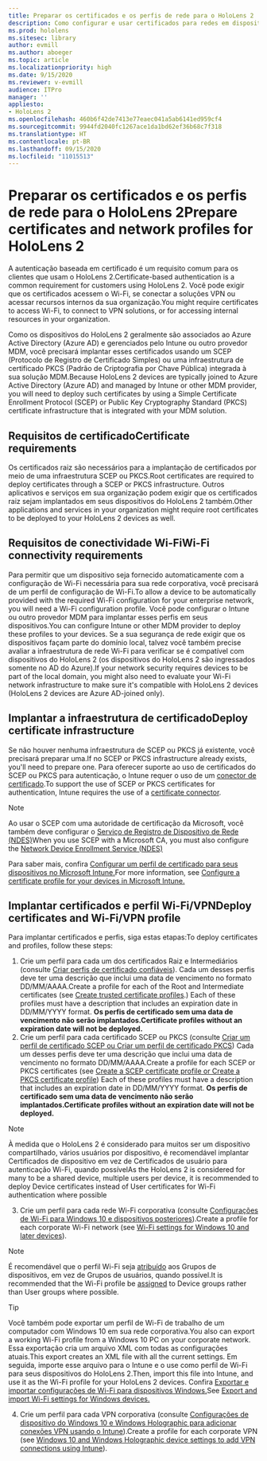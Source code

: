 ```yaml
---
title: Preparar os certificados e os perfis de rede para o HoloLens 2
description: Como configurar e usar certificados para redes em dispositivos do HoloLens 2
ms.prod: hololens
ms.sitesec: library
author: evmill
ms.author: aboeger
ms.topic: article
ms.localizationpriority: high
ms.date: 9/15/2020
ms.reviewer: v-evmill
audience: ITPro
manager: ''
appliesto:
- HoloLens 2
ms.openlocfilehash: 460b6f42de7413e77eaec041a5ab6141ed959cf4
ms.sourcegitcommit: 9944fd2040fc1267ace1da1bd62ef36b68c7f318
ms.translationtype: HT
ms.contentlocale: pt-BR
ms.lasthandoff: 09/15/2020
ms.locfileid: "11015513"
---
```

# <span data-ttu-id="76ec0-103">Preparar os certificados e os perfis de rede para o HoloLens 2</span><span class="sxs-lookup"><span data-stu-id="76ec0-103">Prepare certificates and network profiles for HoloLens 2</span></span>

<span data-ttu-id="76ec0-104">A autenticação baseada em certificado é um requisito comum para os clientes que usam o HoloLens 2.</span><span class="sxs-lookup"><span data-stu-id="76ec0-104">Certificate-based authentication is a common requirement for customers using HoloLens 2.</span></span> <span data-ttu-id="76ec0-105">Você pode exigir que os certificados acessem o Wi-Fi, se conectar a soluções VPN ou acessar recursos internos da sua organização.</span><span class="sxs-lookup"><span data-stu-id="76ec0-105">You might require certificates to access Wi-Fi, to connect to VPN solutions, or for accessing internal resources in your organization.</span></span>

<span data-ttu-id="76ec0-106">Como os dispositivos do HoloLens 2 geralmente são associados ao Azure Active Directory (Azure AD) e gerenciados pelo Intune ou outro provedor MDM, você precisará implantar esses certificados usando um SCEP (Protocolo de Registro de Certificado Simples) ou uma infraestrutura de certificado PKCS (Padrão de Criptografia por Chave Pública) integrada à sua solução MDM.</span><span class="sxs-lookup"><span data-stu-id="76ec0-106">Because HoloLens 2 devices are typically joined to Azure Active Directory (Azure AD) and managed by Intune or other MDM provider, you will need to deploy such certificates by using a Simple Certificate Enrollment Protocol (SCEP) or Public Key Cryptography Standard (PKCS) certificate infrastructure that is integrated with your MDM solution.</span></span>

## <span data-ttu-id="76ec0-107">Requisitos de certificado</span><span class="sxs-lookup"><span data-stu-id="76ec0-107">Certificate requirements</span></span>
<span data-ttu-id="76ec0-108">Os certificados raiz são necessários para a implantação de certificados por meio de uma infraestrutura SCEP ou PKCS.</span><span class="sxs-lookup"><span data-stu-id="76ec0-108">Root certificates are required to deploy certificates through a SCEP or PKCS infrastructure.</span></span> <span data-ttu-id="76ec0-109">Outros aplicativos e serviços em sua organização podem exigir que os certificados raiz sejam implantados em seus dispositivos do HoloLens 2 também.</span><span class="sxs-lookup"><span data-stu-id="76ec0-109">Other applications and services in your organization might require root certificates to be deployed to your HoloLens 2 devices as well.</span></span> 

## <span data-ttu-id="76ec0-110">Requisitos de conectividade Wi-Fi</span><span class="sxs-lookup"><span data-stu-id="76ec0-110">Wi-Fi connectivity requirements</span></span>
<span data-ttu-id="76ec0-111">Para permitir que um dispositivo seja fornecido automaticamente com a configuração de Wi-Fi necessária para sua rede corporativa, você precisará de um perfil de configuração de Wi-Fi.</span><span class="sxs-lookup"><span data-stu-id="76ec0-111">To allow a device to be automatically provided with the required Wi-Fi configuration for your enterprise network, you will need a Wi-Fi configuration profile.</span></span> <span data-ttu-id="76ec0-112">Você pode configurar o Intune ou outro provedor MDM para implantar esses perfis em seus dispositivos.</span><span class="sxs-lookup"><span data-stu-id="76ec0-112">You can configure Intune or other MDM provider to deploy these profiles to your devices.</span></span> <span data-ttu-id="76ec0-113">Se a sua segurança de rede exigir que os dispositivos façam parte do domínio local, talvez você também precise avaliar a infraestrutura de rede Wi-Fi para verificar se é compatível com dispositivos do HoloLens 2 (os dispositivos do HoloLens 2 são ingressados somente no AD do Azure).</span><span class="sxs-lookup"><span data-stu-id="76ec0-113">If your network security requires devices to be part of the local domain, you might also need to evaluate your Wi-Fi network infrastructure to make sure it's compatible with HoloLens 2 devices (HoloLens 2 devices are Azure AD-joined only).</span></span>

## <span data-ttu-id="76ec0-114">Implantar a infraestrutura de certificado</span><span class="sxs-lookup"><span data-stu-id="76ec0-114">Deploy certificate infrastructure</span></span>
<span data-ttu-id="76ec0-115">Se não houver nenhuma infraestrutura de SCEP ou PKCS já existente, você precisará preparar uma.</span><span class="sxs-lookup"><span data-stu-id="76ec0-115">If no SCEP or PKCS infrastructure already exists, you'll need to prepare one.</span></span> <span data-ttu-id="76ec0-116">Para oferecer suporte ao uso de certificados do SCEP ou PKCS para autenticação, o Intune requer o uso de um [conector de certificado](https://docs.microsoft.com/mem/intune/protect/certificate-connectors).</span><span class="sxs-lookup"><span data-stu-id="76ec0-116">To support the use of SCEP or PKCS certificates for authentication, Intune requires the use of a [certificate connector](https://docs.microsoft.com/mem/intune/protect/certificate-connectors).</span></span>

> [!NOTE]
> <span data-ttu-id="76ec0-117">Ao usar o SCEP com uma autoridade de certificação da Microsoft, você também deve configurar o [Serviço de Registro de Dispositivo de Rede (NDES)](https://docs.microsoft.com/mem/intune/protect/certificates-scep-configure#set-up-ndes)</span><span class="sxs-lookup"><span data-stu-id="76ec0-117">When you use SCEP with a Microsoft CA, you must also configure the [Network Device Enrollment Service (NDES)](https://docs.microsoft.com/mem/intune/protect/certificates-scep-configure#set-up-ndes)</span></span>

<span data-ttu-id="76ec0-118">Para saber mais, confira [Configurar um perfil de certificado para seus dispositivos no Microsoft Intune.](https://docs.microsoft.com/intune/certificates-configure)</span><span class="sxs-lookup"><span data-stu-id="76ec0-118">For more information, see [Configure a certificate profile for your devices in Microsoft Intune.](https://docs.microsoft.com/intune/certificates-configure)</span></span>

## <span data-ttu-id="76ec0-119">Implantar certificados e perfil Wi-Fi/VPN</span><span class="sxs-lookup"><span data-stu-id="76ec0-119">Deploy certificates and Wi-Fi/VPN profile</span></span>
<span data-ttu-id="76ec0-120">Para implantar certificados e perfis, siga estas etapas:</span><span class="sxs-lookup"><span data-stu-id="76ec0-120">To deploy certificates and profiles, follow these steps:</span></span>
1.  <span data-ttu-id="76ec0-121">Crie um perfil para cada um dos certificados Raiz e Intermediários (consulte [Criar perfis de certificado confiáveis](https://docs.microsoft.com/intune/protect/certificates-configure#create-trusted-certificate-profiles)). Cada um desses perfis deve ter uma descrição que inclui uma data de vencimento no formato DD/MM/AAAA.</span><span class="sxs-lookup"><span data-stu-id="76ec0-121">Create a profile for each of the Root and Intermediate certificates (see [Create trusted certificate profiles](https://docs.microsoft.com/intune/protect/certificates-configure#create-trusted-certificate-profiles).) Each of these profiles must have a description that includes an expiration date in DD/MM/YYYY format.</span></span> **<span data-ttu-id="76ec0-122">Os perfis de certificado sem uma data de vencimento não serão implantados.</span><span class="sxs-lookup"><span data-stu-id="76ec0-122">Certificate profiles without an expiration date will not be deployed.</span></span>**
1.  <span data-ttu-id="76ec0-123">Crie um perfil para cada certificado SCEP ou PKCS (consulte [Criar um perfil de certificado SCEP ou Criar um perfil de certificado PKCS](https://docs.microsoft.com/intune/protect/certficates-pfx-configure#create-a-pkcs-certificate-profile)) Cada um desses perfis deve ter uma descrição que inclui uma data de vencimento no formato DD/MM/AAAA.</span><span class="sxs-lookup"><span data-stu-id="76ec0-123">Create a profile for each SCEP or PKCS certificates (see [Create a SCEP certificate profile or Create a PKCS certificate profile](https://docs.microsoft.com/intune/protect/certficates-pfx-configure#create-a-pkcs-certificate-profile)) Each of these profiles must have a description that includes an expiration date in DD/MM/YYYY format.</span></span> **<span data-ttu-id="76ec0-124">Os perfis de certificado sem uma data de vencimento não serão implantados.</span><span class="sxs-lookup"><span data-stu-id="76ec0-124">Certificate profiles without an expiration date will not be deployed.</span></span>**

> [!NOTE]
> <span data-ttu-id="76ec0-125">À medida que o HoloLens 2 é considerado para muitos ser um dispositivo compartilhado, vários usuários por dispositivo, é recomendável implantar Certificados de dispositivo em vez de Certificados de usuário para autenticação Wi-Fi, quando possível</span><span class="sxs-lookup"><span data-stu-id="76ec0-125">As the HoloLens 2 is considered for many to be a shared device, multiple users per device, it is recommended to deploy Device certificates instead of User certificates for Wi-Fi authentication where possible</span></span>

3.  <span data-ttu-id="76ec0-126">Crie um perfil para cada rede Wi-Fi corporativa (consulte [Configurações de Wi-Fi para Windows 10 e dispositivos posteriores](https://docs.microsoft.com/intune/wi-fi-settings-windows)).</span><span class="sxs-lookup"><span data-stu-id="76ec0-126">Create a profile for each corporate Wi-Fi network (see [Wi-Fi settings for Windows 10 and later devices](https://docs.microsoft.com/intune/wi-fi-settings-windows)).</span></span> 
> [!NOTE]
> <span data-ttu-id="76ec0-127">É recomendável que o perfil Wi-Fi seja [atribuído](https://docs.microsoft.com/mem/intune/configuration/device-profile-assign) aos Grupos de dispositivos, em vez de Grupos de usuários, quando possível.</span><span class="sxs-lookup"><span data-stu-id="76ec0-127">It is recommended that the Wi-Fi profile be [assigned](https://docs.microsoft.com/mem/intune/configuration/device-profile-assign) to Device groups rather than User groups where possible.</span></span> 

> [!TIP]
> <span data-ttu-id="76ec0-128">Você também pode exportar um perfil de Wi-Fi de trabalho de um computador com Windows 10 em sua rede corporativa.</span><span class="sxs-lookup"><span data-stu-id="76ec0-128">You also can export a working Wi-Fi profile from a Windows 10 PC on your corporate network.</span></span> <span data-ttu-id="76ec0-129">Essa exportação cria um arquivo XML com todas as configurações atuais.</span><span class="sxs-lookup"><span data-stu-id="76ec0-129">This export creates an XML file with all the current settings.</span></span> <span data-ttu-id="76ec0-130">Em seguida, importe esse arquivo para o Intune e o use como perfil de Wi-Fi para seus dispositivos do HoloLens 2.</span><span class="sxs-lookup"><span data-stu-id="76ec0-130">Then, import this file into Intune, and use it as the Wi-Fi profile for your HoloLens 2 devices.</span></span> <span data-ttu-id="76ec0-131">Confira [Exportar e importar configurações de Wi-Fi para dispositivos Windows.](https://docs.microsoft.com/mem/intune/configuration/wi-fi-settings-import-windows-8-1)</span><span class="sxs-lookup"><span data-stu-id="76ec0-131">See [Export and import Wi-Fi settings for Windows devices.](https://docs.microsoft.com/mem/intune/configuration/wi-fi-settings-import-windows-8-1)</span></span>

4.  <span data-ttu-id="76ec0-132">Crie um perfil para cada VPN corporativa (consulte [Configurações de dispositivo do Windows 10 e Windows Holographic para adicionar conexões VPN usando o Intune](https://docs.microsoft.com/intune/vpn-settings-windows-10)).</span><span class="sxs-lookup"><span data-stu-id="76ec0-132">Create a profile for each corporate VPN (see [Windows 10 and Windows Holographic device settings to add VPN connections using Intune](https://docs.microsoft.com/intune/vpn-settings-windows-10)).</span></span>




